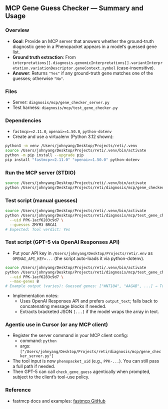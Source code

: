 ## MCP Gene Guess Checker — Summary and Usage

### Overview
- **Goal**: Provide an MCP server that answers whether the ground-truth diagnostic gene in a Phenopacket appears in a model’s guessed gene list.
- **Ground truth extraction**: From `interpretations[].diagnosis.genomicInterpretations[].variantInterpretation.variationDescriptor.geneContext.symbol` (case-insensitive).
- **Answer**: Returns `"Yes"` if any ground-truth gene matches one of the guesses; otherwise `"No"`.

### Files
- Server: `diagnosis/mcp/gene_checker_server.py`
- Test harness: `diagnosis/mcp/test_gene_checker.py`

### Dependencies
- `fastmcp>=2.11.0`, `openai>=1.50.0`, `python-dotenv`
- Create and use a virtualenv (Python 3.12 shown):
```bash
python3 -m venv /Users/johnyang/Desktop/Projects/reti/.venv
source /Users/johnyang/Desktop/Projects/reti/.venv/bin/activate
python -m pip install --upgrade pip
pip install "fastmcp>=2.11.0" "openai>=1.50.0" python-dotenv
```

### Run the MCP server (STDIO)
```bash
source /Users/johnyang/Desktop/Projects/reti/.venv/bin/activate
python /Users/johnyang/Desktop/Projects/reti/diagnosis/mcp/gene_checker_server.py
```

### Test script (manual guesses)
```bash
source /Users/johnyang/Desktop/Projects/reti/.venv/bin/activate
python /Users/johnyang/Desktop/Projects/reti/diagnosis/mcp/test_gene_checker.py \
  --uid PPK-1acf6283c9d7 \
  --guesses ZMYM3 BRCA1
# Expected: Tool verdict: Yes
```

### Test script (GPT-5 via OpenAI Responses API)
- Put your API key in `/Users/johnyang/Desktop/Projects/reti/.env` as `OPENAI_API_KEY=...` (the script auto-loads it via python-dotenv).
```bash
source /Users/johnyang/Desktop/Projects/reti/.venv/bin/activate
python /Users/johnyang/Desktop/Projects/reti/diagnosis/mcp/test_gene_checker.py \
  --uid PPK-1acf6283c9d7 \
  --max-genes 8
# Example output (varies): Guessed genes: ["WNT10A", "AAGAB", ...] → Tool verdict: Yes
```
- Implementation notes:
  - Uses OpenAI Responses API and prefers `output_text`; falls back to concatenating message blocks if needed.
  - Extracts bracketed JSON `[...]` if the model wraps the array in text.

### Agentic use in Cursor (or any MCP client)
- Register the server command in your MCP client config:
  - command: `python`
  - args: `["/Users/johnyang/Desktop/Projects/reti/diagnosis/mcp/gene_checker_server.py"]`
- The tool input is now `phenopacket_uid` (e.g., `PPK-...`). You can still pass a full path if needed.
- Then GPT-5 can call `check_gene_guess` agentically when prompted, subject to the client’s tool-use policy.

### Reference
- fastmcp docs and examples: [fastmcp GitHub](https://github.com/jlowin/fastmcp)


